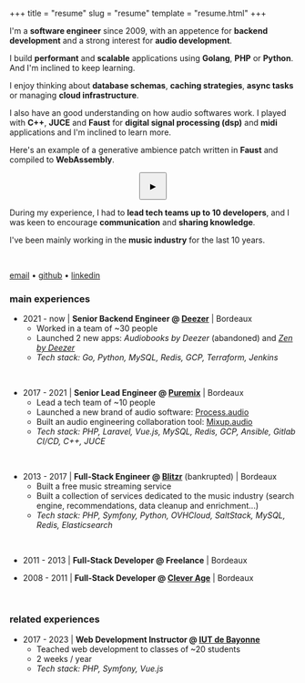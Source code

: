 +++
title = "resume"
slug = "resume"
template = "resume.html"
+++

<section>

I'm a **software engineer** since 2009, with an appetence for **backend development** and a strong interest for **audio development**.

I build **performant** and **scalable** applications using **Golang**, **PHP** or **Python**. And I'm inclined to keep learning.

I enjoy thinking about **database schemas**, **caching strategies**, **async tasks** or managing **cloud infrastructure**.

I also have an good understanding on how audio softwares work. I played with **C++**, **JUCE** and **Faust** for **digital signal processing (dsp)** and **midi** applications and I'm inclined to learn more.

Here's an example of a generative ambience patch written in **Faust** and compiled to **WebAssembly**.

<p style="text-align: center;">
  <button onclick="audioCtx.resume(); this.style.display = 'none'; this.nextElementSibling.style.display='inline';" style="width: 48px; height: 48px;">▶</button>
  <button onclick="audioCtx.suspend(); this.style.display = 'none'; this.previousElementSibling.style.display='inline'" style="width: 48px; height: 48px;display: none;">◼</button>
</p>

During my experience, I had to **lead tech teams up to 10 developers**, and I was keen to encourage **communication** and **sharing knowledge**.

I've been mainly working in the **music industry** for the last 10 years.

<br/>

[email](mailto:xgodart@gmail.com) &#x2022; [github](https://github.com/xaviergodart) &#x2022; [linkedin](https://www.linkedin.com/in/xaviergodart/)

</section>

<section>

### main experiences

  - 2021 - now | **Senior Backend Engineer @ [Deezer](https://www.deezer.com)** | Bordeaux
    - Worked in a team of ~30 people
    - Launched 2 new apps: *Audiobooks by Deezer* (abandoned) and *[Zen by Deezer](https://zen-deezer.com/)*
    - *Tech stack: Go, Python, MySQL, Redis, GCP, Terraform, Jenkins*

<br/>

  - 2017 - 2021 | **Senior Lead Engineer @ [Puremix](https://puremix.net/)** | Bordeaux
    - Lead a tech team of ~10 people
    - Launched a new brand of audio software: [Process.audio](https://process.audio/)
    - Built an audio engineering collaboration tool: [Mixup.audio](https://mixup.audio)
    - *Tech stack: PHP, Laravel, Vue.js, MySQL, Redis, GCP, Ansible, Gitlab CI/CD, C++, JUCE*

<br/>

  - 2013 - 2017 | **Full-Stack Engineer @ [Blitzr](https://www.bpifrance.fr/nos-actualites/la-plateforme-blitzr-plus-que-du-streaming-musical)** (bankrupted) | Bordeaux
    - Built a free music streaming service
    - Built a collection of services dedicated to the music industry (search engine, recommendations, data cleanup and enrichment...)
    - *Tech stack: PHP, Symfony, Python, OVHCloud, SaltStack, MySQL, Redis, Elasticsearch*

<br/>

  - 2011 - 2013 | **Full-Stack Developer @ Freelance** | Bordeaux

  - 2008 - 2011 | **Full-Stack Developer @ [Clever Age](https://www.clever-age.com/)** | Bordeaux

<br/>

### related experiences

  - 2017 - 2023 | **Web Development Instructor @ [IUT de Bayonne](https://www.iutbayonne.univ-pau.fr/but/informatique)**
    - Teached web development to classes of ~20 students
    - 2 weeks / year
    - *Tech stack: PHP, Symfony, Vue.js*

</section>